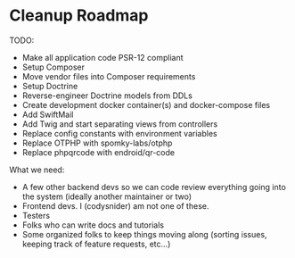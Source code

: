 Cleanup Roadmap
===============

TODO:
- Make all application code PSR-12 compliant
- Setup Composer
- Move vendor files into Composer requirements
- Setup Doctrine
- Reverse-engineer Doctrine models from DDLs
- Create development docker container(s) and docker-compose files
- Add SwiftMail
- Add Twig and start separating views from controllers
- Replace config constants with environment variables
- Replace OTPHP with spomky-labs/otphp
- Replace phpqrcode with endroid/qr-code

What we need:
- A few other backend devs so we can code review everything going into the system (ideally another maintainer or two)
- Frontend devs. I (codysnider) am not one of these.
- Testers
- Folks who can write docs and tutorials
- Some organized folks to keep things moving along (sorting issues, keeping track of feature requests, etc...)
